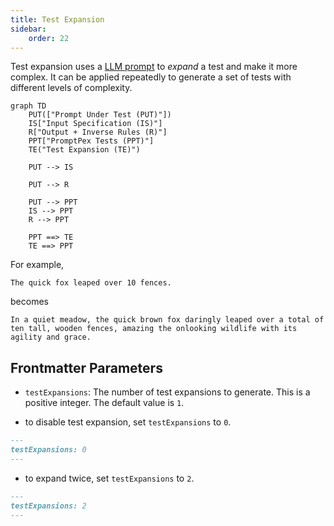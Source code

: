 ```yaml
---
title: Test Expansion
sidebar:
    order: 22
---
```


Test expansion uses a [LLM prompt](https://github.com/microsoft/promptpex/blob/dev/src/prompts/expand_test.prompty) to _expand_ a test and make it more complex. It can be applied repeatedly to generate a set of tests with different levels of complexity.

```mermaid
graph TD
    PUT(["Prompt Under Test (PUT)"])
    IS["Input Specification (IS)"]
    R["Output + Inverse Rules (R)"]
    PPT["PromptPex Tests (PPT)"]
    TE("Test Expansion (TE)")

    PUT --> IS

    PUT --> R

    PUT --> PPT
    IS --> PPT
    R --> PPT

    PPT ==> TE
    TE ==> PPT
```

For example,

```text wrap
The quick fox leaped over 10 fences.
```

becomes

```text wrap
In a quiet meadow, the quick brown fox daringly leaped over a total of ten tall, wooden fences, amazing the onlooking wildlife with its agility and grace.
```

## Frontmatter Parameters

- `testExpansions`: The number of test expansions to generate. This is a positive integer. The default value is `1`.

- to disable test expansion, set `testExpansions` to `0`.

```md wrap
---
testExpansions: 0
---
```

- to expand twice, set `testExpansions` to `2`.

```md wrap
---
testExpansions: 2
---
```
